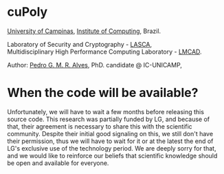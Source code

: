 # cuPoly

[University of Campinas](http://www.unicamp.br), [Institute of Computing](http://www.ic.unicamp.br), Brazil.

Laboratory of Security and Cryptography - [LASCA](http://www.lasca.ic.unicamp.br),<br>
Multidisciplinary High Performance Computing Laboratory - [LMCAD](http://www.lmcad.ic.unicamp.br). <br>

Author: [Pedro G. M. R. Alves](http://www.iampedro.com), PhD. candidate @ IC-UNICAMP,<br/>

# When the code will be available?

Unfortunately, we will have to wait a few months before releasing this source code. This research was partially funded by LG, and because of that, their agreement is necessary to share this with the scientific community. Despite their initial good signaling on this, we still don't have their permission, thus we will have to wait for it or at the latest the end of LG's exclusive use of the technology period. We are deeply sorry for that, and we would like to reinforce our beliefs that scientific knowledge should be open and available for everyone.
